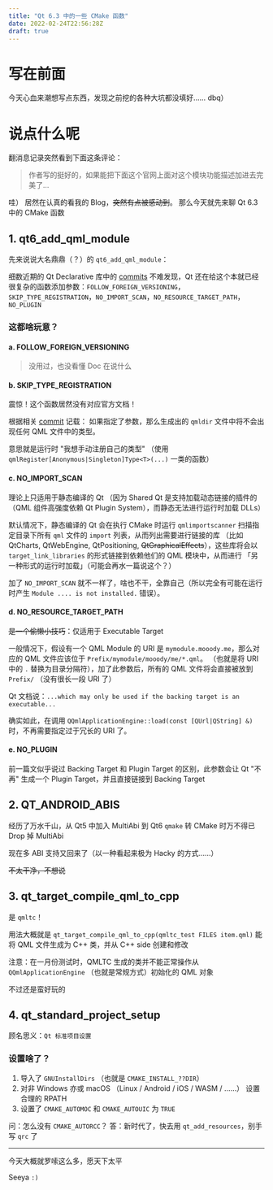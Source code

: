 ```yaml
---
title: "Qt 6.3 中的一些 CMake 函数"
date: 2022-02-24T22:56:28Z
draft: true
---
```


# 写在前面

今天心血来潮想写点东西，发现之前挖的各种大坑都没填好…… dbq）

# 说点什么呢

翻消息记录突然看到下面这条评论：

> 作者写的挺好的，如果能把下面这个官网上面对这个模块功能描述加进去完美了...

哇） 居然在认真的看我的 Blog，~~突然有点被感动到~~。 那么今天就先来聊 Qt 6.3 中的 CMake 函数

## 1. qt6_add_qml_module

先来说说大名鼎鼎（？）的 `qt6_add_qml_module`：

细数近期的 Qt Declarative 库中的 [commits](https://github.com/qt/qtdeclarative/blame/9b56042f8445fa8c8119cf2d980d8a1698950483/src/qml/Qt6QmlMacros.cmake) 不难发现，Qt 还在给这个本就已经很复杂的函数添加参数：`FOLLOW_FOREIGN_VERSIONING`，`SKIP_TYPE_REGISTRATION`，`NO_IMPORT_SCAN`，`NO_RESOURCE_TARGET_PATH`，`NO_PLUGIN`

### 这都啥玩意？

#### a. FOLLOW_FOREIGN_VERSIONING

> 没用过，也没看懂 Doc 在说什么

#### b. SKIP_TYPE_REGISTRATION

震惊！这个函数居然没有对应官方文档！ 

根据相关 [commit](https://github.com/qt/qtdeclarative/commit/caa062e30a719911d88c9197c4783f5bff50f044#diff-73cbd2ad4c1d08551953953d4a049d0673d3ec1041c1e2acbd77536896c93bf0R64) 记载：
如果指定了参数，那么生成出的 `qmldir` 文件中将不会出现任何 QML 文件中的类型。

意思就是运行时 "我想手动注册自己的类型" （使用 `qmlRegister[Anonymous|Singleton]Type<T>(...)` 一类的函数）

#### c. NO_IMPORT_SCAN

理论上只适用于静态编译的 Qt （因为 Shared Qt 是支持加载动态链接的插件的（QML 组件高强度依赖 Qt Plugin System），而静态无法进行运行时加载 DLLs）

默认情况下，静态编译的 Qt 会在执行 CMake 时运行 `qmlimportscanner` 扫描指定目录下所有 `qml` 文件的 `import` 列表，从而列出需要进行链接的库
（比如 QtCharts, QtWebEngine, QtPositioning, ~~QtGraphicalEffects~~），这些库将会以 `target_link_libraries` 的形式链接到依赖他们的
QML 模块中，从而进行 「另一种形式的运行时加载」（可能会再水一篇说这个？）

加了 `NO_IMPORT_SCAN` 就不一样了，啥也不干，全靠自己（所以完全有可能在运行时产生 `Module .... is not installed.` 错误）。

#### d. NO_RESOURCE_TARGET_PATH

~~是一个偷懒小技巧~~：仅适用于 Executable Target

一般情况下，假设有一个 QML Module 的 URI 是 `mymodule.mooody.me`，那么对应的 QML 文件应该位于 `Prefix/mymodule/mooody/me/*.qml`。
（也就是将 URI 中的 `.` 替换为目录分隔符），加了此参数后，所有的 QML 文件将会直接被放到 `Prefix/` （没有很长一段 URI 了）

Qt 文档说：`...which may only be used if the backing target is an executable...`

确实如此，在调用 `QQmlApplicationEngine::load(const [QUrl|QString] &)` 时，不再需要指定过于冗长的 URI 了。

#### e. NO_PLUGIN

前一篇文似乎说过 Backing Target 和 Plugin Target 的区别，此参数会让 Qt "不再" 生成一个 Plugin Target，并且直接链接到 Backing Target

## 2. QT_ANDROID_ABIS

经历了万水千山，从 Qt5 中加入 MultiAbi 到 Qt6 `qmake` 转 CMake 时万不得已 Drop 掉 MultiAbi

现在多 ABI 支持又回来了（以一种看起来极为 Hacky 的方式……）

~~不太干净，不想说~~

## 3. qt_target_compile_qml_to_cpp

是 `qmltc`！

用法大概就是 `qt_target_compile_qml_to_cpp(qmltc_test FILES item.qml)` 能将 QML 文件生成为 C++ 类，并从 C++ side 创建和修改

注意：在一月份测试时，QMLTC 生成的类并不能正常操作从 `QQmlApplicationEngine` （也就是常规方式）初始化的 QML 对象

不过还是蛮好玩的

## 4. qt_standard_project_setup

顾名思义：`Qt 标准项目设置`

### 设置啥了？

1. 导入了 `GNUInstallDirs` （也就是 `CMAKE_INSTALL_??DIR`）
2. 对非 Windows 亦或 macOS （Linux / Android / iOS / WASM / ……） 设置合理的 RPATH
3. 设置了 `CMAKE_AUTOMOC` 和 `CMAKE_AUTOUIC` 为 `TRUE`

问：怎么没有 `CMAKE_AUTORCC`？
答：新时代了，快去用 `qt_add_resources`，别手写 `qrc` 了

-------

今天大概就罗嗦这么多，愿天下太平

Seeya `:)`